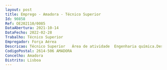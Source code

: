 ```yaml
--- 
layout: post
title: Emprego - Amadora - Técnico Superior
Id: 90858
Ref: OE202110/0085
DataAbertura: 2021-10-14
DataFecho: 2022-02-28
Trabalho: Técnico Superior
Empregador: Força Aérea
Descricao: Técnico Superior   Área de atividade  Engenharia química.Descrição de Funções Prestar assistência técnica na elaboração dos Cadernos de Encargos, no âmbito dos procedimentos de aquisição dos combustíveis, lubrificantes e fluídos hidráulicos, promover a realização de cursos de controlo de qualidade dos combustíveis destinados ao pessoal da Força Aérea que a nível das Unidades executa esta missão, implementar a nível da Força Aérea todo o normativo OTAN, sobre combustíveis e lubrificantes.
CodigoPostal: 2614-506 AMADORA
Concelho: Amadora
Distrito: Lisboa
--- 
```

